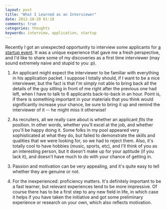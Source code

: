 ```yaml
---
layout: post
title: "What I Learned as an Interviewer"
date: 2012-10-20 01:18
comments: true
categories: thoughts
keywords: interview, application, startup
---
```


Recently I got an unexpected opportunity to interview some applicants for [a startup event](http://www.beijing3ds.org/). It was a unique experience that gave me a fresh perspective, and I'd like to share some of my discoveries as a first time interviewer (may sound extremely naive and stupid to you :p).

1. An applicant might expect the interviewer to be familiar with everything in his application packet. I suppose I totally should, if I want to be a nice interviewer, but the fact is that I'm simply not able to bring back all the details of the guy sitting in front of me right after the previous one had left, when I have to talk to 6 applicants back-to-back in an hour. Point is, if there is something important in your materials that you think would significantly increase your chance, be sure to bring it up and remind the interviewer of it -- he might miss it otherwise!

2. As recruiters, all we really care about is whether an applicant *fits* the position. In other words, whether you'll excel at the job, and whether you'll be happy doing it. Some folks in my pool appeared very sophisticated at what they do, but failed to demonstrate the skills and qualities that we were looking for, so we had to reject them. Also, it's totally cool to have hobbies (music, sports, etc), and I'll think of you as an interesting person, but it doesn't make up for your aptitude (if you lack it), and doesn't have much to do with your chance of getting in.

3. Passion and motivation can be very appealing, and it's quite easy to tell whether they are genuine or not.

4. For the inexperienced: proficiency matters. It's definitely important to be a fast learner, but relevant experiences tend to be more impressive. Of course there has to be a first step to any new field in life, in which case it helps if you have taken the initiative and got some preliminary experience or research on your own, which also reflects motivation.
